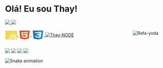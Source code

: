 # Olá! Eu sou Thay!

 <div>
  <a href="https://github.com/Thay7">
  <img height="180em" src="https://github-readme-stats.vercel.app/api?username=thay7&show_icons=true&theme=dracula&include_all_commits=true&count_private=true"/>
  <img height="180em" src="https://github-readme-stats.vercel.app/api/top-langs/?username=thay7&layout=compact&langs_count=16&theme=dracula"/>
</div>
  <div style="display: inline_block"><br>
  <img align="center" alt="Rafa-Js" height="30" width="40" src="https://raw.githubusercontent.com/devicons/devicon/master/icons/javascript/javascript-plain.svg">
  <img align="center" alt="Rafa-HTML" height="30" width="40" src="https://raw.githubusercontent.com/devicons/devicon/master/icons/html5/html5-original.svg">
  <img align="center" alt="Rafa-CSS" height="30" width="40" src="https://raw.githubusercontent.com/devicons/devicon/master/icons/css3/css3-original.svg">
   <img align="center" alt="Thay-NODE" height="30" width="40" src="https://cdn.jsdelivr.net/gh/devicons/devicon/icons/nodejs/nodejs-plain.svg"/>
    <img align="right" alt="Rafa-yoda" "width="200" height="200" src="https://i.picasion.com/pic92/13b3f184a92f42ca202b218332ec25d6.gif">
</div>
  
##
  <a href="https://www.instagram.com/ennylyaht/" target="_blank"><img src="https://img.shields.io/badge/-Instagram-%23E4405F?style=for-the-badge&logo=instagram&logoColor=white" target="_blank"></a>
  <a href="https://www.linkedin.com/in/thaylynne-fran%C3%A7a-719252203/" target="_blank"><img src="https://img.shields.io/badge/-LinkedIn-%230077B5?style=for-the-badge&logo=linkedin&logoColor=white" target="_blank"></a> 
  <a href="https://discord.gg/SdnpFDNDqk" target="_blank"> <img src="https://img.shields.io/badge/Discord-7289DA?style=for-the-badge&logo=discord&logoColor=white" target="_blank"></a> 
  <a href="https://www.youtube.com/c/Thay3x" target="_blank"><img src="https://img.shields.io/badge/YouTube-FF0000?style=for-the-badge&logo=youtube&logoColor=white" target="_blank"></a>
    
  ![Snake animation](https://github.com/thay7/thay7/blob/output/github-contribution-grid-snake.svg)
 
</div>
